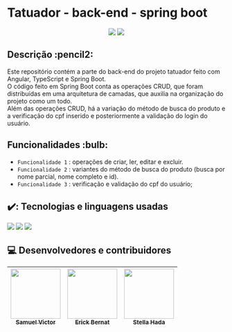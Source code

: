<h1>Tatuador - back-end - spring boot</h1>
<p align='center'>
    <img src="https://img.shields.io/badge/Status-FINALIZADO-blue">
    <img src="https://img.shields.io/github/last-commit/Samuel-045/Tatoo-back-pi?color=blue">
</p>

<h2> Descrição :pencil2: </h2>
<p>
  Este repositório contém a parte do back-end do projeto tatuador feito com Angular, TypeScript e Spring Boot.<br>
  O código feito em Spring Boot conta as operações CRUD, que foram distribuídas em uma arquitetura de camadas, que auxilia na organização do projeto como um todo.<br>
  Além das operações CRUD, há a variação do método de busca do produto e a verificação do cpf inserido e posteriormente a validação do login do usuário.
</p>

<h2> Funcionalidades :bulb: </h2>

- `Funcionalidade 1` : operações de criar, ler, editar e excluir.
- `Funcionalidade 2` : variantes do método de busca do produto (busca por nome parcial, nome completo e id).
- `Funcionalidade 3` : verificação e validação do cpf do usuário;

<h2>✔️: Tecnologias e linguagens usadas</h2>

<p align="left">
  <img src="https://img.shields.io/badge/java-purple?style=for-the-badge">
  <img src="https://img.shields.io/badge/Intelij-black?style=for-the-badge&logo=intellijidea&logoColor=gold"> 
  <img src="https://img.shields.io/badge/Spring_boot-white?style=for-the-badge&logo=spring&logoColor=green">
</p>


<h2>💻 Desenvolvedores e contribuidores </h2>

| [<img src="https://avatars.githubusercontent.com/u/95144250?s=400&u=149cf20f52f4c096721d16967b22655f18e5c7f5&v=4" width=115><br><sub>Samuel Victor</sub>](https://github.com/Samuel-045) | [<img src="https://avatars.githubusercontent.com/u/138524660?v=4" width=115><br><sub>Erick Bernat</sub>](https://github.com/ErickBernat) | [<img src="https://avatars.githubusercontent.com/u/91349698?v=4" width=115><br><sub>Stella Hada</sub>](https://github.com/stellahada) | 
| :---: | :---: | :---: |
